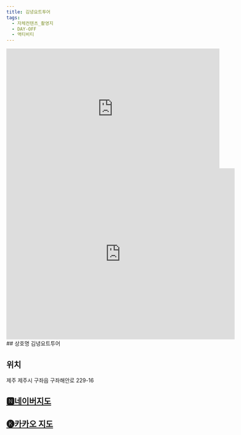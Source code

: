 ```yaml
---
title: 김녕요트투어
tags:
  - 자체컨텐츠_촬영지
  - DAY-OFF
  - 액티비티
---
```

<iframe width="560" height="315" src="https://www.youtube.com/embed/gPbQpb7b6Yw?si=FdZC9h4Cub_VYP_q" title="YouTube video player" frameborder="0" allow="accelerometer; autoplay; clipboard-write; encrypted-media; gyroscope; picture-in-picture; web-share" referrerpolicy="strict-origin-when-cross-origin" allowfullscreen></iframe>

<iframe src="https://www.google.com/maps/embed?pb=!1m18!1m12!1m3!1d3324.8128695035816!2d126.73234815119335!3d33.55823800483413!2m3!1f0!2f0!3f0!3m2!1i1024!2i768!4f13.1!3m3!1m2!1s0x350d18f8ce97129b%3A0xf0f58fabd9dda97a!2z6rmA64WV7JqU7Yq47Yis7Ja0!5e0!3m2!1sko!2skr!4v1741406034550!5m2!1sko!2skr" width="600" height="450" style="border:0;" allowfullscreen="" loading="lazy" referrerpolicy="no-referrer-when-downgrade"></iframe>
## 상호명
김녕요트투어

## 위치
제주 제주시 구좌읍 구좌해안로 229-16


## [🅽네이버지도](https://naver.me/xTT6iHen)

## [🅚카카오 지도](https://place.map.kakao.com/8121610)